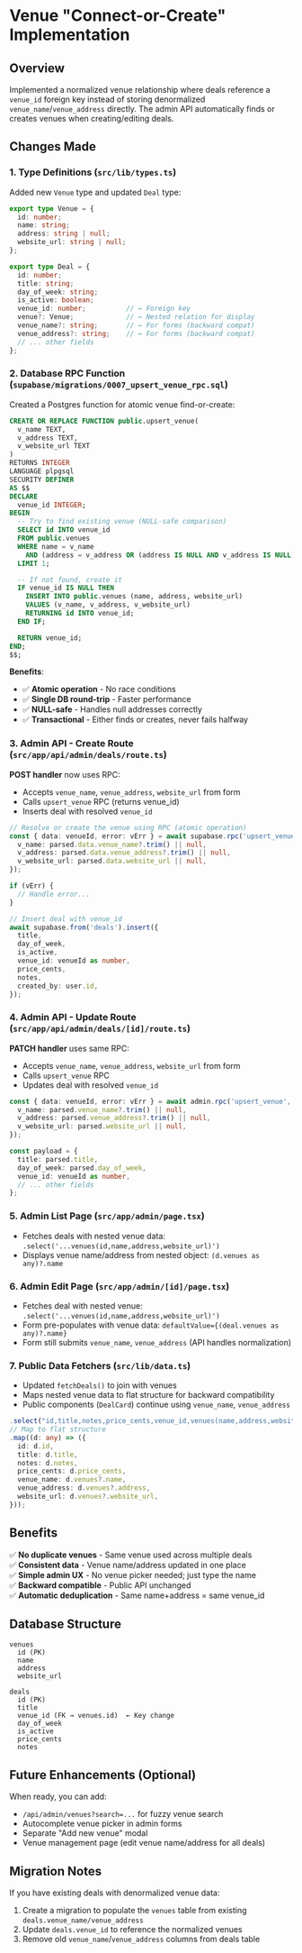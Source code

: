 # Venue "Connect-or-Create" Implementation

## Overview
Implemented a normalized venue relationship where deals reference a `venue_id` foreign key instead of storing denormalized `venue_name`/`venue_address` directly. The admin API automatically finds or creates venues when creating/editing deals.

## Changes Made

### 1. **Type Definitions** (`src/lib/types.ts`)
Added new `Venue` type and updated `Deal` type:

```ts
export type Venue = {
  id: number;
  name: string;
  address: string | null;
  website_url: string | null;
};

export type Deal = {
  id: number;
  title: string;
  day_of_week: string;
  is_active: boolean;
  venue_id: number;          // ← Foreign key
  venue?: Venue;             // ← Nested relation for display
  venue_name?: string;       // ← For forms (backward compat)
  venue_address?: string;    // ← For forms (backward compat)
  // ... other fields
};
```

### 2. **Database RPC Function** (`supabase/migrations/0007_upsert_venue_rpc.sql`)
Created a Postgres function for atomic venue find-or-create:

```sql
CREATE OR REPLACE FUNCTION public.upsert_venue(
  v_name TEXT,
  v_address TEXT,
  v_website_url TEXT
)
RETURNS INTEGER
LANGUAGE plpgsql
SECURITY DEFINER
AS $$
DECLARE
  venue_id INTEGER;
BEGIN
  -- Try to find existing venue (NULL-safe comparison)
  SELECT id INTO venue_id
  FROM public.venues
  WHERE name = v_name
    AND (address = v_address OR (address IS NULL AND v_address IS NULL))
  LIMIT 1;

  -- If not found, create it
  IF venue_id IS NULL THEN
    INSERT INTO public.venues (name, address, website_url)
    VALUES (v_name, v_address, v_website_url)
    RETURNING id INTO venue_id;
  END IF;

  RETURN venue_id;
END;
$$;
```

**Benefits**:
- ✅ **Atomic operation** - No race conditions
- ✅ **Single DB round-trip** - Faster performance
- ✅ **NULL-safe** - Handles null addresses correctly
- ✅ **Transactional** - Either finds or creates, never fails halfway

### 3. **Admin API - Create Route** (`src/app/api/admin/deals/route.ts`)
**POST handler** now uses RPC:
- Accepts `venue_name`, `venue_address`, `website_url` from form
- Calls `upsert_venue` RPC (returns venue_id)
- Inserts deal with resolved `venue_id`

```ts
// Resolve or create the venue using RPC (atomic operation)
const { data: venueId, error: vErr } = await supabase.rpc('upsert_venue', {
  v_name: parsed.data.venue_name?.trim() || null,
  v_address: parsed.data.venue_address?.trim() || null,
  v_website_url: parsed.data.website_url || null,
});

if (vErr) {
  // Handle error...
}

// Insert deal with venue_id
await supabase.from('deals').insert({
  title,
  day_of_week,
  is_active,
  venue_id: venueId as number,
  price_cents,
  notes,
  created_by: user.id,
});
```

### 4. **Admin API - Update Route** (`src/app/api/admin/deals/[id]/route.ts`)
**PATCH handler** uses same RPC:
- Accepts `venue_name`, `venue_address`, `website_url` from form
- Calls `upsert_venue` RPC
- Updates deal with resolved `venue_id`

```ts
const { data: venueId, error: vErr } = await admin.rpc('upsert_venue', {
  v_name: parsed.venue_name?.trim() || null,
  v_address: parsed.venue_address?.trim() || null,
  v_website_url: parsed.website_url || null,
});

const payload = {
  title: parsed.title,
  day_of_week: parsed.day_of_week,
  venue_id: venueId as number,
  // ... other fields
};
```

### 5. **Admin List Page** (`src/app/admin/page.tsx`)
- Fetches deals with nested venue data: `.select('...venues(id,name,address,website_url)')`
- Displays venue name/address from nested object: `(d.venues as any)?.name`

### 6. **Admin Edit Page** (`src/app/admin/[id]/page.tsx`)
- Fetches deal with nested venue: `.select('...venues(id,name,address,website_url)')`
- Form pre-populates with venue data: `defaultValue={(deal.venues as any)?.name}`
- Form still submits `venue_name`, `venue_address` (API handles normalization)

### 7. **Public Data Fetchers** (`src/lib/data.ts`)
- Updated `fetchDeals()` to join with venues
- Maps nested venue data to flat structure for backward compatibility
- Public components (`DealCard`) continue using `venue_name`, `venue_address`

```ts
.select("id,title,notes,price_cents,venue_id,venues(name,address,website_url)")
// Map to flat structure
.map((d: any) => ({
  id: d.id,
  title: d.title,
  notes: d.notes,
  price_cents: d.price_cents,
  venue_name: d.venues?.name,
  venue_address: d.venues?.address,
  website_url: d.venues?.website_url,
}));
```

## Benefits

✅ **No duplicate venues** - Same venue used across multiple deals  
✅ **Consistent data** - Venue name/address updated in one place  
✅ **Simple admin UX** - No venue picker needed; just type the name  
✅ **Backward compatible** - Public API unchanged  
✅ **Automatic deduplication** - Same name+address = same venue_id  

## Database Structure

```
venues
  id (PK)
  name
  address
  website_url

deals
  id (PK)
  title
  venue_id (FK → venues.id)  ← Key change
  day_of_week
  is_active
  price_cents
  notes
```

## Future Enhancements (Optional)

When ready, you can add:
- `/api/admin/venues?search=...` for fuzzy venue search
- Autocomplete venue picker in admin forms
- Separate "Add new venue" modal
- Venue management page (edit venue name/address for all deals)

## Migration Notes

If you have existing deals with denormalized venue data:
1. Create a migration to populate the `venues` table from existing `deals.venue_name/venue_address`
2. Update `deals.venue_id` to reference the normalized venues
3. Remove old `venue_name`/`venue_address` columns from deals table

